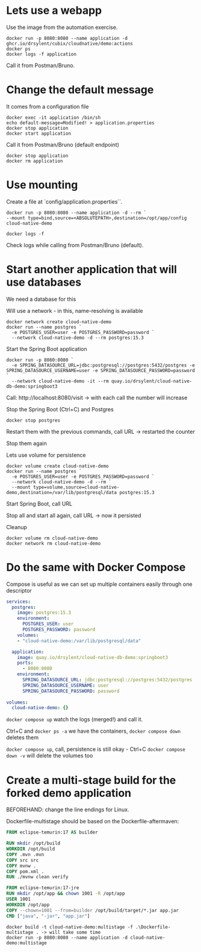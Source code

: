 # Lets use a webapp

Use the image from the automation exercise.

```shell
docker run -p 8080:8080 --name application -d ghcr.io/drsylent/cubix/cloudnative/demo:actions
docker ps
docker logs -f application
```

Call it from Postman/Bruno.

# Change the default message

It comes from a configuration file

```shell
docker exec -it application /bin/sh
echo default-message=Modified! > application.properties
docker stop application
docker start application
```
  
Call it from Postman/Bruno (default endpoint)

```shell
docker stop application
docker rm application
```

# Use mounting

Create a file at `config/application.properties``.

```shell
docker run -p 8080:8080 --name application -d --rm `
--mount type=bind,source=<ABSOLUTEPATH>,destination=/opt/app/config cloud-native-demo
  
docker logs -f
```

Check logs while calling from Postman/Bruno (default).

# Start another application that will use databases

We need a database for this

Will use a network - in this, name-resolving is available

```shell
docker network create cloud-native-demo
docker run --name postgres `
  -e POSTGRES_USER=user -e POSTGRES_PASSWORD=password `
  --network cloud-native-demo -d --rm postgres:15.3
```

Start the Spring Boot application

```shell
docker run -p 8080:8080 `
  -e SPRING_DATASOURCE_URL=jdbc:postgresql://postgres:5432/postgres -e SPRING_DATASOURCE_USERNAME=user -e SPRING_DATASOURCE_PASSWORD=password `
  --network cloud-native-demo -it --rm quay.io/drsylent/cloud-native-db-demo:springboot3
```

Call: http://localhost:8080/visit -> with each call the number will increase

Stop the Spring Boot (Ctrl+C) and Postgres

```shell
docker stop postgres
```

Restart them with the previous commands, call URL -> restarted the counter

Stop them again

Lets use volume for persistence

```shell
docker volume create cloud-native-demo
docker run --name postgres `
  -e POSTGRES_USER=user -e POSTGRES_PASSWORD=password `
  --network cloud-native-demo -d --rm `
  --mount type=volume,source=cloud-native-demo,destination=/var/lib/postgresql/data postgres:15.3
```

Start Spring Boot, call URL

Stop all and start all again, call URL -> now it persisted

Cleanup

```shell
docker volume rm cloud-native-demo
docker network rm cloud-native-demo
```

# Do the same with Docker Compose

Compose is useful as we can set up multiple containers easily through one descriptor

```yaml
services:
  postgres:
    image: postgres:15.3
    environment:
      POSTGRES_USER: user
      POSTGRES_PASSWORD: password
    volumes:
    - "cloud-native-demo:/var/lib/postgresql/data"

  application:
    image: quay.io/drsylent/cloud-native-db-demo:springboot3
    ports:
      - 8080:8080
    environment:
      SPRING_DATASOURCE_URL: jdbc:postgresql://postgres:5432/postgres
      SPRING_DATASOURCE_USERNAME: user
      SPRING_DATASOURCE_PASSWORD: password
      
volumes:
  cloud-native-demo: {}
```

`docker compose up` watch the logs (merged!) and call it.

Ctrl+C and `docker ps -a` we have the containers, `docker compose down` deletes them

`docker compose up`, call, persistence is still okay - Ctrl+C `docker compose down -v` will delete the volumes too

# Create a multi-stage build for the forked demo application

BEFOREHAND: change the line endings for Linux.

Dockerfile-multistage should be based on the Dockerfile-aftermaven:

```Dockerfile
FROM eclipse-temurin:17 AS builder

RUN mkdir /opt/build
WORKDIR /opt/build
COPY .mvn .mvn
COPY src src
COPY mvnw .
COPY pom.xml .
RUN ./mvnw clean verify

FROM eclipse-temurin:17-jre
RUN mkdir /opt/app && chown 1001 -R /opt/app
USER 1001
WORKDIR /opt/app
COPY --chown=1001 --from=builder /opt/build/target/*.jar app.jar
CMD ["java", "-jar", "app.jar"]
```

```
docker build -t cloud-native-demo:multistage -f .\Dockerfile-multistage . -> will take some time
docker run -p 8080:8080 --name application -d cloud-native-demo:multistage
```


